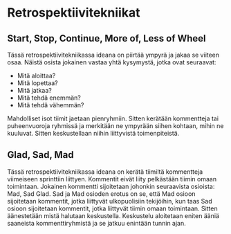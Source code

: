 # Retrospektiivitekniikat

## Start, Stop, Continue, More of, Less of Wheel

Tässä retrospektiivitekniikassa ideana on piirtää ympyrä ja jakaa se viiteen osaa. Näistä osista jokainen vastaa yhtä kysymystä, jotka ovat seuraavat:

- Mitä aloittaa?
- Mitä lopettaa?
- Mitä jatkaa?
- Mitä tehdä enemmän?
- Mitä tehdä vähemmän?

Mahdolliset isot tiimit jaetaan pienryhmiin. Sitten kerätään kommentteja tai puheenvuoroja ryhmissä ja merkitään ne ympyrään siihen kohtaan, mihin ne kuuluvat. Sitten keskustellaan niihin liittyvistä toimenpiteistä. 

## Glad, Sad, Mad

Tässä retrospektiivitekniikassa ideana on kerätä tiimiltä kommentteja viimeiseen sprinttiin liittyen. Kommentit eivät liity pelkästään tiimin omaan toimintaan. Jokainen kommentti sijoitetaan johonkin seuraavista osioista: Mad, Sad Glad. Sad ja Mad osioden erotus on se, että Mad osioon sijoitetaan kommentit, jotka liittyvät ulkopuolisiin tekijöihin, kun taas Sad osioon sijoitetaan kommentit, jotka liittyvät tiimin omaan toimintaan. Sitten äänestetään mistä halutaan keskustella. Keskustelu aloitetaan eniten ääniä saaneista kommenttiryhmistä ja se jatkuu enintään tunnin ajan. 